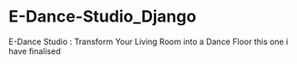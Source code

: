 # E-Dance-Studio_Django
E-Dance Studio : Transform Your Living Room into a Dance Floor  this one i have finalised 
